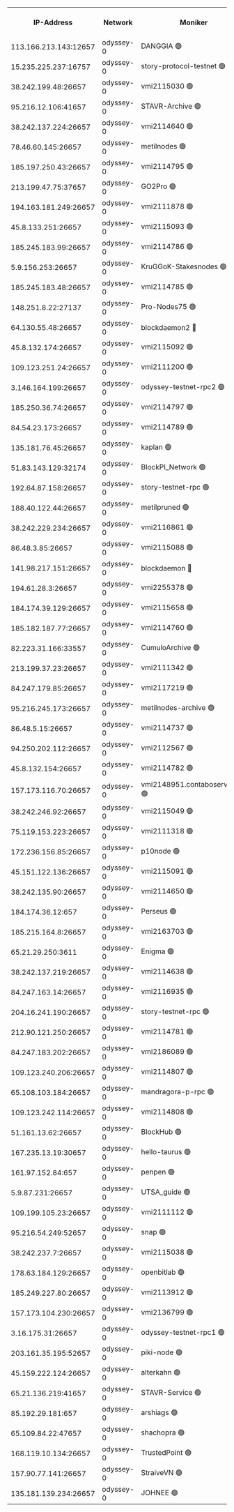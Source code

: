 


<table><tr><th>IP-Address</th><th>Network</th><th>Moniker</th><th>Latest Block Height</th><th>Earliest Block Height</th><th>Catching Up</th><th>Tx Index</th><th>Voting Power</th><th>Version</th><th>Scan Time</th></tr><tr><td>113.166.213.143:12657</td><td>odyssey-0</td><td>DANGGIA 🟢</td><td>392775</td><td>1</td><td>False</td><td>on</td><td>0</td><td>0.38.9</td><td>2024-11-08T07:12:41.052921844UTC</td></tr><tr><td>15.235.225.237:16757</td><td>odyssey-0</td><td>story-protocol-testnet 🟢</td><td>392778</td><td>1</td><td>False</td><td>off</td><td>0</td><td>0.38.9</td><td>2024-11-08T07:12:50.270757183UTC</td></tr><tr><td>38.242.199.48:26657</td><td>odyssey-0</td><td>vmi2115030 🟢</td><td>392778</td><td>1</td><td>False</td><td>off</td><td>0</td><td>0.38.9</td><td>2024-11-08T07:12:50.895955851UTC</td></tr><tr><td>95.216.12.106:41657</td><td>odyssey-0</td><td>STAVR-Archive 🟢</td><td>392779</td><td>1</td><td>False</td><td>on</td><td>0</td><td>0.38.9</td><td>2024-11-08T07:12:51.376188849UTC</td></tr><tr><td>38.242.137.224:26657</td><td>odyssey-0</td><td>vmi2114640 🟢</td><td>322000</td><td>1</td><td>False</td><td>off</td><td>0</td><td>0.38.9</td><td>2024-11-08T07:12:51.972153968UTC</td></tr><tr><td>78.46.60.145:26657</td><td>odyssey-0</td><td>metilnodes 🟢</td><td>392781</td><td>1</td><td>False</td><td>off</td><td>0</td><td>0.38.9</td><td>2024-11-08T07:12:58.880807994UTC</td></tr><tr><td>185.197.250.43:26657</td><td>odyssey-0</td><td>vmi2114795 🟢</td><td>392781</td><td>1</td><td>False</td><td>off</td><td>0</td><td>0.38.9</td><td>2024-11-08T07:12:59.391247705UTC</td></tr><tr><td>213.199.47.75:37657</td><td>odyssey-0</td><td>GO2Pro 🟢</td><td>392781</td><td>1</td><td>False</td><td>off</td><td>0</td><td>0.38.9</td><td>2024-11-08T07:13:00.459113110UTC</td></tr><tr><td>194.163.181.249:26657</td><td>odyssey-0</td><td>vmi2111878 🟢</td><td>322000</td><td>1</td><td>False</td><td>off</td><td>0</td><td>0.38.9</td><td>2024-11-08T07:13:01.116583221UTC</td></tr><tr><td>45.8.133.251:26657</td><td>odyssey-0</td><td>vmi2115093 🟢</td><td>392782</td><td>1</td><td>False</td><td>off</td><td>0</td><td>0.38.9</td><td>2024-11-08T07:13:02.410953620UTC</td></tr><tr><td>185.245.183.99:26657</td><td>odyssey-0</td><td>vmi2114786 🟢</td><td>322000</td><td>1</td><td>False</td><td>off</td><td>0</td><td>0.38.9</td><td>2024-11-08T07:13:02.778724609UTC</td></tr><tr><td>5.9.156.253:26657</td><td>odyssey-0</td><td>KruGGoK-Stakesnodes 🟢</td><td>392783</td><td>1</td><td>False</td><td>on</td><td>0</td><td>0.38.9</td><td>2024-11-08T07:13:03.807061202UTC</td></tr><tr><td>185.245.183.48:26657</td><td>odyssey-0</td><td>vmi2114785 🟢</td><td>322000</td><td>1</td><td>False</td><td>off</td><td>0</td><td>0.38.9</td><td>2024-11-08T07:13:07.304064472UTC</td></tr><tr><td>148.251.8.22:27137</td><td>odyssey-0</td><td>Pro-Nodes75 🟢</td><td>392784</td><td>1</td><td>False</td><td>on</td><td>0</td><td>0.38.9</td><td>2024-11-08T07:13:09.914322882UTC</td></tr><tr><td>64.130.55.48:26657</td><td>odyssey-0</td><td>blockdaemon2 🔴</td><td>392785</td><td>1</td><td>False</td><td>off</td><td>1</td><td>0.38.9</td><td>2024-11-08T07:13:12.679686554UTC</td></tr><tr><td>45.8.132.174:26657</td><td>odyssey-0</td><td>vmi2115092 🟢</td><td>322000</td><td>1</td><td>False</td><td>off</td><td>0</td><td>0.38.9</td><td>2024-11-08T07:13:13.255917084UTC</td></tr><tr><td>109.123.251.24:26657</td><td>odyssey-0</td><td>vmi2111200 🟢</td><td>322000</td><td>1</td><td>False</td><td>off</td><td>0</td><td>0.38.9</td><td>2024-11-08T07:13:26.496848913UTC</td></tr><tr><td>3.146.164.199:26657</td><td>odyssey-0</td><td>odyssey-testnet-rpc2 🟢</td><td>392790</td><td>1</td><td>False</td><td>off</td><td>0</td><td>0.38.9</td><td>2024-11-08T07:13:28.566041633UTC</td></tr><tr><td>185.250.36.74:26657</td><td>odyssey-0</td><td>vmi2114797 🟢</td><td>392791</td><td>1</td><td>False</td><td>off</td><td>0</td><td>0.38.9</td><td>2024-11-08T07:13:31.728136329UTC</td></tr><tr><td>84.54.23.173:26657</td><td>odyssey-0</td><td>vmi2114789 🟢</td><td>392792</td><td>1</td><td>False</td><td>off</td><td>0</td><td>0.38.9</td><td>2024-11-08T07:13:33.482589437UTC</td></tr><tr><td>135.181.76.45:26657</td><td>odyssey-0</td><td>kaplan 🟢</td><td>392792</td><td>1</td><td>False</td><td>on</td><td>0</td><td>0.38.9</td><td>2024-11-08T07:13:34.071083219UTC</td></tr><tr><td>51.83.143.129:32174</td><td>odyssey-0</td><td>BlockPI_Network 🟢</td><td>392793</td><td>1</td><td>False</td><td>off</td><td>0</td><td>0.38.9</td><td>2024-11-08T07:13:37.131889461UTC</td></tr><tr><td>192.64.87.158:26657</td><td>odyssey-0</td><td>story-testnet-rpc 🟢</td><td>392794</td><td>1</td><td>False</td><td>off</td><td>0</td><td>0.38.9</td><td>2024-11-08T07:13:40.051393644UTC</td></tr><tr><td>188.40.122.44:26657</td><td>odyssey-0</td><td>metilpruned 🟢</td><td>392794</td><td>1</td><td>False</td><td>off</td><td>0</td><td>0.38.9</td><td>2024-11-08T07:13:41.590519865UTC</td></tr><tr><td>38.242.229.234:26657</td><td>odyssey-0</td><td>vmi2116861 🟢</td><td>392797</td><td>1</td><td>False</td><td>off</td><td>0</td><td>0.38.9</td><td>2024-11-08T07:13:49.110883441UTC</td></tr><tr><td>86.48.3.85:26657</td><td>odyssey-0</td><td>vmi2115088 🟢</td><td>392798</td><td>1</td><td>False</td><td>off</td><td>0</td><td>0.38.9</td><td>2024-11-08T07:13:51.805848986UTC</td></tr><tr><td>141.98.217.151:26657</td><td>odyssey-0</td><td>blockdaemon 🔴</td><td>392798</td><td>1</td><td>False</td><td>off</td><td>1</td><td>0.38.9</td><td>2024-11-08T07:13:53.732377090UTC</td></tr><tr><td>194.61.28.3:26657</td><td>odyssey-0</td><td>vmi2255378 🟢</td><td>392798</td><td>1</td><td>False</td><td>off</td><td>0</td><td>0.38.9</td><td>2024-11-08T07:13:54.745986944UTC</td></tr><tr><td>184.174.39.129:26657</td><td>odyssey-0</td><td>vmi2115658 🟢</td><td>322000</td><td>1</td><td>False</td><td>off</td><td>0</td><td>0.38.9</td><td>2024-11-08T07:13:56.056567605UTC</td></tr><tr><td>185.182.187.77:26657</td><td>odyssey-0</td><td>vmi2114760 🟢</td><td>322000</td><td>1</td><td>False</td><td>off</td><td>0</td><td>0.38.9</td><td>2024-11-08T07:13:56.519210854UTC</td></tr><tr><td>82.223.31.166:33557</td><td>odyssey-0</td><td>CumuloArchive 🟢</td><td>392799</td><td>1</td><td>False</td><td>on</td><td>0</td><td>0.38.9</td><td>2024-11-08T07:13:57.697369583UTC</td></tr><tr><td>213.199.37.23:26657</td><td>odyssey-0</td><td>vmi2111342 🟢</td><td>392800</td><td>1</td><td>False</td><td>off</td><td>0</td><td>0.38.9</td><td>2024-11-08T07:13:58.121538078UTC</td></tr><tr><td>84.247.179.85:26657</td><td>odyssey-0</td><td>vmi2117219 🟢</td><td>392800</td><td>1</td><td>False</td><td>off</td><td>0</td><td>0.38.9</td><td>2024-11-08T07:13:58.538799965UTC</td></tr><tr><td>95.216.245.173:26657</td><td>odyssey-0</td><td>metilnodes-archive 🟢</td><td>392800</td><td>1</td><td>False</td><td>on</td><td>0</td><td>0.38.9</td><td>2024-11-08T07:13:59.092435743UTC</td></tr><tr><td>86.48.5.15:26657</td><td>odyssey-0</td><td>vmi2114737 🟢</td><td>322000</td><td>1</td><td>False</td><td>off</td><td>0</td><td>0.38.9</td><td>2024-11-08T07:14:06.882205997UTC</td></tr><tr><td>94.250.202.112:26657</td><td>odyssey-0</td><td>vmi2112567 🟢</td><td>322000</td><td>1</td><td>False</td><td>off</td><td>0</td><td>0.38.9</td><td>2024-11-08T07:14:09.385423712UTC</td></tr><tr><td>45.8.132.154:26657</td><td>odyssey-0</td><td>vmi2114782 🟢</td><td>322000</td><td>1</td><td>False</td><td>off</td><td>0</td><td>0.38.9</td><td>2024-11-08T07:14:12.326343638UTC</td></tr><tr><td>157.173.116.70:26657</td><td>odyssey-0</td><td>vmi2148951.contaboserver.net 🟢</td><td>392806</td><td>1</td><td>False</td><td>off</td><td>0</td><td>0.38.9</td><td>2024-11-08T07:14:19.898395822UTC</td></tr><tr><td>38.242.246.92:26657</td><td>odyssey-0</td><td>vmi2115049 🟢</td><td>322000</td><td>1</td><td>False</td><td>off</td><td>0</td><td>0.38.9</td><td>2024-11-08T07:14:20.393954543UTC</td></tr><tr><td>75.119.153.223:26657</td><td>odyssey-0</td><td>vmi2111318 🟢</td><td>392808</td><td>1</td><td>False</td><td>off</td><td>0</td><td>0.38.9</td><td>2024-11-08T07:14:24.861190062UTC</td></tr><tr><td>172.236.156.85:26657</td><td>odyssey-0</td><td>p10node 🟢</td><td>392808</td><td>1</td><td>False</td><td>on</td><td>0</td><td>0.38.9</td><td>2024-11-08T07:14:26.117717580UTC</td></tr><tr><td>45.151.122.136:26657</td><td>odyssey-0</td><td>vmi2115091 🟢</td><td>322000</td><td>1</td><td>False</td><td>off</td><td>0</td><td>0.38.9</td><td>2024-11-08T07:14:29.815671716UTC</td></tr><tr><td>38.242.135.90:26657</td><td>odyssey-0</td><td>vmi2114650 🟢</td><td>322000</td><td>1</td><td>False</td><td>off</td><td>0</td><td>0.38.9</td><td>2024-11-08T07:14:35.722363689UTC</td></tr><tr><td>184.174.36.12:657</td><td>odyssey-0</td><td>Perseus 🟢</td><td>392811</td><td>1</td><td>False</td><td>off</td><td>0</td><td>0.38.9</td><td>2024-11-08T07:14:36.352862995UTC</td></tr><tr><td>185.215.164.8:26657</td><td>odyssey-0</td><td>vmi2163703 🟢</td><td>392812</td><td>1</td><td>False</td><td>off</td><td>0</td><td>0.38.9</td><td>2024-11-08T07:14:39.295174769UTC</td></tr><tr><td>65.21.29.250:3611</td><td>odyssey-0</td><td>Enigma 🟢</td><td>392813</td><td>1</td><td>False</td><td>on</td><td>0</td><td>0.38.9</td><td>2024-11-08T07:14:39.970131126UTC</td></tr><tr><td>38.242.137.219:26657</td><td>odyssey-0</td><td>vmi2114638 🟢</td><td>392813</td><td>1</td><td>False</td><td>off</td><td>0</td><td>0.38.9</td><td>2024-11-08T07:14:40.706285211UTC</td></tr><tr><td>84.247.163.14:26657</td><td>odyssey-0</td><td>vmi2116935 🟢</td><td>392813</td><td>1</td><td>False</td><td>off</td><td>0</td><td>0.38.9</td><td>2024-11-08T07:14:41.186427518UTC</td></tr><tr><td>204.16.241.190:26657</td><td>odyssey-0</td><td>story-testnet-rpc 🟢</td><td>392814</td><td>1</td><td>False</td><td>off</td><td>0</td><td>0.38.9</td><td>2024-11-08T07:14:46.002567422UTC</td></tr><tr><td>212.90.121.250:26657</td><td>odyssey-0</td><td>vmi2114781 🟢</td><td>392816</td><td>1</td><td>False</td><td>off</td><td>0</td><td>0.38.9</td><td>2024-11-08T07:14:51.863140369UTC</td></tr><tr><td>84.247.183.202:26657</td><td>odyssey-0</td><td>vmi2186089 🟢</td><td>322000</td><td>1</td><td>False</td><td>off</td><td>0</td><td>0.38.9</td><td>2024-11-08T07:14:52.754384775UTC</td></tr><tr><td>109.123.240.206:26657</td><td>odyssey-0</td><td>vmi2114807 🟢</td><td>392817</td><td>1</td><td>False</td><td>off</td><td>0</td><td>0.38.9</td><td>2024-11-08T07:14:53.567690917UTC</td></tr><tr><td>65.108.103.184:26657</td><td>odyssey-0</td><td>mandragora-p-rpc 🟢</td><td>392817</td><td>1</td><td>False</td><td>on</td><td>0</td><td>0.38.9</td><td>2024-11-08T07:14:54.402435244UTC</td></tr><tr><td>109.123.242.114:26657</td><td>odyssey-0</td><td>vmi2114808 🟢</td><td>322000</td><td>1</td><td>False</td><td>off</td><td>0</td><td>0.38.9</td><td>2024-11-08T07:14:54.823849175UTC</td></tr><tr><td>51.161.13.62:26657</td><td>odyssey-0</td><td>BlockHub 🟢</td><td>392818</td><td>1</td><td>False</td><td>on</td><td>0</td><td>0.38.9</td><td>2024-11-08T07:14:58.138186884UTC</td></tr><tr><td>167.235.13.19:30657</td><td>odyssey-0</td><td>hello-taurus 🟢</td><td>392819</td><td>1</td><td>False</td><td>on</td><td>0</td><td>0.38.9</td><td>2024-11-08T07:14:59.115797436UTC</td></tr><tr><td>161.97.152.84:657</td><td>odyssey-0</td><td>penpen 🟢</td><td>392819</td><td>1</td><td>False</td><td>off</td><td>0</td><td>0.38.9</td><td>2024-11-08T07:14:59.945226506UTC</td></tr><tr><td>5.9.87.231:26657</td><td>odyssey-0</td><td>UTSA_guide 🟢</td><td>392819</td><td>1</td><td>False</td><td>on</td><td>0</td><td>0.38.9</td><td>2024-11-08T07:15:01.357328145UTC</td></tr><tr><td>109.199.105.23:26657</td><td>odyssey-0</td><td>vmi2111112 🟢</td><td>392819</td><td>1</td><td>False</td><td>off</td><td>0</td><td>0.38.9</td><td>2024-11-08T07:15:01.938810151UTC</td></tr><tr><td>95.216.54.249:52657</td><td>odyssey-0</td><td>snap 🟢</td><td>392822</td><td>1</td><td>False</td><td>on</td><td>0</td><td>0.38.9</td><td>2024-11-08T07:15:09.215625450UTC</td></tr><tr><td>38.242.237.7:26657</td><td>odyssey-0</td><td>vmi2115038 🟢</td><td>322000</td><td>1</td><td>False</td><td>off</td><td>0</td><td>0.38.9</td><td>2024-11-08T07:15:17.135961530UTC</td></tr><tr><td>178.63.184.129:26657</td><td>odyssey-0</td><td>openbitlab 🟢</td><td>392825</td><td>1</td><td>False</td><td>on</td><td>0</td><td>0.38.9</td><td>2024-11-08T07:15:18.749919951UTC</td></tr><tr><td>185.249.227.80:26657</td><td>odyssey-0</td><td>vmi2113912 🟢</td><td>322000</td><td>1</td><td>False</td><td>off</td><td>0</td><td>0.38.9</td><td>2024-11-08T07:15:21.794354942UTC</td></tr><tr><td>157.173.104.230:26657</td><td>odyssey-0</td><td>vmi2136799 🟢</td><td>322000</td><td>1</td><td>False</td><td>off</td><td>0</td><td>0.38.9</td><td>2024-11-08T07:15:24.972773033UTC</td></tr><tr><td>3.16.175.31:26657</td><td>odyssey-0</td><td>odyssey-testnet-rpc1 🟢</td><td>392827</td><td>1</td><td>False</td><td>off</td><td>0</td><td>0.38.9</td><td>2024-11-08T07:15:27.921339423UTC</td></tr><tr><td>203.161.35.195:52657</td><td>odyssey-0</td><td>piki-node 🟢</td><td>392780</td><td>109001</td><td>False</td><td>off</td><td>0</td><td>0.38.9</td><td>2024-11-08T07:12:55.817996462UTC</td></tr><tr><td>45.159.222.124:26657</td><td>odyssey-0</td><td>alterkahn 🟢</td><td>392820</td><td>113001</td><td>False</td><td>off</td><td>0</td><td>0.38.9</td><td>2024-11-08T07:15:04.886518503UTC</td></tr><tr><td>65.21.136.219:41657</td><td>odyssey-0</td><td>STAVR-Service 🟢</td><td>392790</td><td>141001</td><td>False</td><td>on</td><td>0</td><td>0.38.9</td><td>2024-11-08T07:13:27.609749824UTC</td></tr><tr><td>85.192.29.181:657</td><td>odyssey-0</td><td>arshiags 🟢</td><td>392821</td><td>304001</td><td>False</td><td>off</td><td>0</td><td>0.38.9</td><td>2024-11-08T07:15:07.586293936UTC</td></tr><tr><td>65.109.84.22:47657</td><td>odyssey-0</td><td>shachopra 🟢</td><td>392813</td><td>318001</td><td>False</td><td>off</td><td>0</td><td>0.38.9</td><td>2024-11-08T07:14:41.661741955UTC</td></tr><tr><td>168.119.10.134:26657</td><td>odyssey-0</td><td>TrustedPoint 🟢</td><td>392826</td><td>339001</td><td>False</td><td>off</td><td>0</td><td>0.38.9</td><td>2024-11-08T07:15:22.199864975UTC</td></tr><tr><td>157.90.77.141:26657</td><td>odyssey-0</td><td>StraiveVN 🟢</td><td>392794</td><td>342001</td><td>False</td><td>off</td><td>0</td><td>0.38.9</td><td>2024-11-08T07:13:40.729428583UTC</td></tr><tr><td>135.181.139.234:26657</td><td>odyssey-0</td><td>JOHNEE 🟢</td><td>392816</td><td>351001</td><td>False</td><td>on</td><td>0</td><td>0.38.9</td><td>2024-11-08T07:14:52.358010159UTC</td></tr></table>